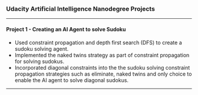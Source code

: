 ### Udacity Artificial Intelligence Nanodegree Projects

--------------------------------------------------------------------------------

#### Project 1 - Creating an AI Agent to solve Sudoku

- Used constraint propagation and depth first search (DFS) to create a sudoku solving agent.
- Implemented the naked twins strategy as part of constraint propagation for solving sudokus.
- Incorporated diagonal constraints into the the sudoku solving constraint propagation strategies such as eliminate, naked twins and only choice to enable the AI agent to solve diagonal sudokus. 

--------------------------------------------------------------------------------
